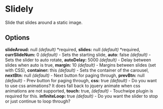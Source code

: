 Slidely
=======

Slide that slides around a static image.

Options
-------
**slideAroud:** null *(default)* *required,
**slides:** null *(default)* *required,
**currSlideNum:** 0 *(default)* - Sets the starting slide,
**auto**: false *(default)* - Sets the slider to auto rotate,
**autoDelay:** 5000 *(default)* - Delay between slides when auto is true,
**margin:** 10 *(default)* - Margins between slides (set with CSS),
**container:** this *(default)* - Sets the container of the carousel,
**nextBtn:** null *(default)* - Next button for paging through,
**prevBtn:** null *(default)* - Prev button for paging through,
**css:** true *(default)* - Do you want to use css animations? It does fall back to jquery animate when css animations are not supported,
**touch:** true, *(default)* - Touchwipe plugin is required for this.
**infiniteLoop:** true *(default)* - Do you want the slider to stop or just continue to loop through?